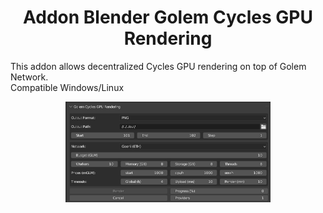 <h1 align="center">Addon Blender Golem Cycles GPU Rendering</h1>

This addon allows decentralized Cycles GPU rendering on top of Golem Network.  
Compatible Windows/Linux

<p align="center">
	<img src="panel.png" width="65%"> 
</p>
